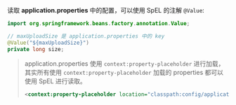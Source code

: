 读取 **application.properties** 中的配置，可以使用 SpEL 的注解 `@Value`:

```java
import org.springframework.beans.factory.annotation.Value;

// maxUploadSize 是 application.properties 中的 key
@Value("${maxUploadSize}")
private long size;
```

> application.properties 使用 `context:property-placeholder` 进行加载，其实所有使用 `context:property-placeholder` 加载的 properties 都可以使用 SpEL 进行读取。
>
> ```xml
> <context:property-placeholder location="classpath:config/application.properties" file-encoding="UTF-8"/>
> ```

